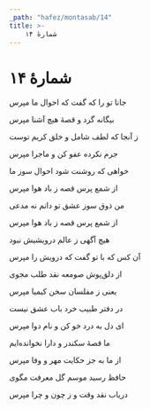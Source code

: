 ```yaml
---
_path: "hafez/montasab/14"
title: >-
    شمارهٔ ۱۴
---
```

# شمارهٔ ۱۴

<div class="b" id="bn1"><div class="m1"><p>جانا تو را که گفت که احوال ما مپرس</p></div>
<div class="m2"><p>بیگانه گرد و قصهٔ هیچ آشنا مپرس </p></div></div>
<div class="b" id="bn2"><div class="m1"><p>ز آنجا که لطف شامل و خلق کریم توست</p></div>
<div class="m2"><p>جرم نکرده عفو کن و ماجرا مپرس </p></div></div>
<div class="b" id="bn3"><div class="m1"><p>خواهی که روشنت شود احوال سوز ما</p></div>
<div class="m2"><p>از شمع پرس قصه ز باد هوا مپرس </p></div></div>
<div class="b" id="bn4"><div class="m1"><p>من ذوق سوز عشق تو دانم نه مدعی</p></div>
<div class="m2"><p>از شمع پرس قصه ز باد هوا مپرس </p></div></div>
<div class="b" id="bn5"><div class="m1"><p>هیچ آگهی ز عالم درویشیش نبود</p></div>
<div class="m2"><p>آن کس که با تو گفت که درویش را مپرس </p></div></div>
<div class="b" id="bn6"><div class="m1"><p>از دلق‌پوش صومعه نقد طلب مجوی</p></div>
<div class="m2"><p>یعنی ز مفلسان سخن کیمیا مپرس </p></div></div>
<div class="b" id="bn7"><div class="m1"><p>در دفتر طبیب خرد باب عشق نیست</p></div>
<div class="m2"><p>ای دل به درد خو کن و نام دوا مپرس </p></div></div>
<div class="b" id="bn8"><div class="m1"><p>ما قصهٔ سکندر و دارا نخوانده‌ایم</p></div>
<div class="m2"><p>از ما به جز حکایت مهر و وفا مپرس </p></div></div>
<div class="b" id="bn9"><div class="m1"><p>حافظ رسید موسم گل معرفت مگوی</p></div>
<div class="m2"><p>دریاب نقد وقت و ز چون و چرا مپرس</p></div></div>
